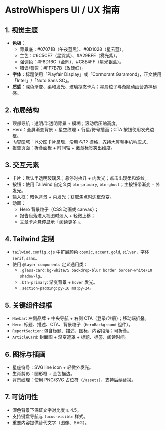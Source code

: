 # AstroWhispers UI / UX 指南

## 1. 视觉主题
- **色板**：
  - 背景底：#07071B（午夜蓝黑）、#0D1028（星云蓝）。
  - 主色：#6C5CE7（星霓紫）、#A29BFE（雾光紫）。
  - 强调色：#F8D16C（金辉）、#C8E4FF（星光银蓝）。
  - 错误/警告：#FF7B7B（玫瑰红）。
- **字体**：标题使用「Playfair Display」或「Cormorant Garamond」，正文使用「Inter」/「Noto Sans SC」。
- **质感**：深色渐变、柔和发光、玻璃拟态卡片；星屑粒子与渐隐动画营造神秘感。

## 2. 布局结构
- 顶部导航：透明/半透明背景 + 模糊；滚动后压缩高度。
- Hero：全屏渐变背景 + 星空纹理 + 行星/符号插画；CTA 按钮使用发光边框。
- 内容区域：以分区卡片呈现，沿用 6/12 栅格，支持大屏和手机响应式。
- 报告页面：折叠面板 + 时间轴 + 徽章标签突出维度。

## 3. 交互元素
- 卡片：默认半透明玻璃风；悬停时抬升 + 内发光；点击出现柔和波纹。
- 按钮：使用 Tailwind 自定义类 `btn-primary`, `btn-ghost`；主按钮带渐变 + 外发光。
- 输入框：暗色背景 + 内发光；获取焦点时边框渐变。
- 动画：
  - Hero 背景粒子（CSS 动画或 canvas）；
  - 报告段落进入视图时淡入 + 轻微上移；
  - 文章卡片悬停显示「阅读更多」。

## 4. Tailwind 定制
- `tailwind.config.cjs` 中扩展颜色 `cosmic`, `accent`, `gold`, `silver`，字体 `serif`, `sans`。
- 使用 `@layer components` 定义通用类：
  - `.glass-card`: `bg-white/5 backdrop-blur border border-white/10 shadow-lg`。
  - `.btn-primary`: 渐变背景 + `hover` 发光。
  - `.section-padding`: `py-16 md:py-24`。

## 5. 关键组件线框
- `Navbar`: 左侧品牌 + 中央导航 + 右侧 CTA（登录/注册）；移动端折叠。
- `Hero`: 标题、描述、CTA、背景粒子（`HeroBackground` 组件）。
- `ReportSection`: 包含标题、描述、图标、内容段落；可折叠。
- `ArticleCard`: 封面图 + 渐变遮罩 + 标题、标签、阅读时间。

## 6. 图标与插画
- 星座符号：SVG line icon + 轻微外发光。
- 生肖剪影：圆形框 + 金色描边。
- 背景纹理：使用 PNG/SVG 占位符（`/assets`），支持后续替换。

## 7. 可访问性
- 深色背景下保证文字对比度 ≥ 4.5。
- 支持键盘导航与 `focus-visible` 样式。
- 重要内容提供替代文字（图像、SVG）。

